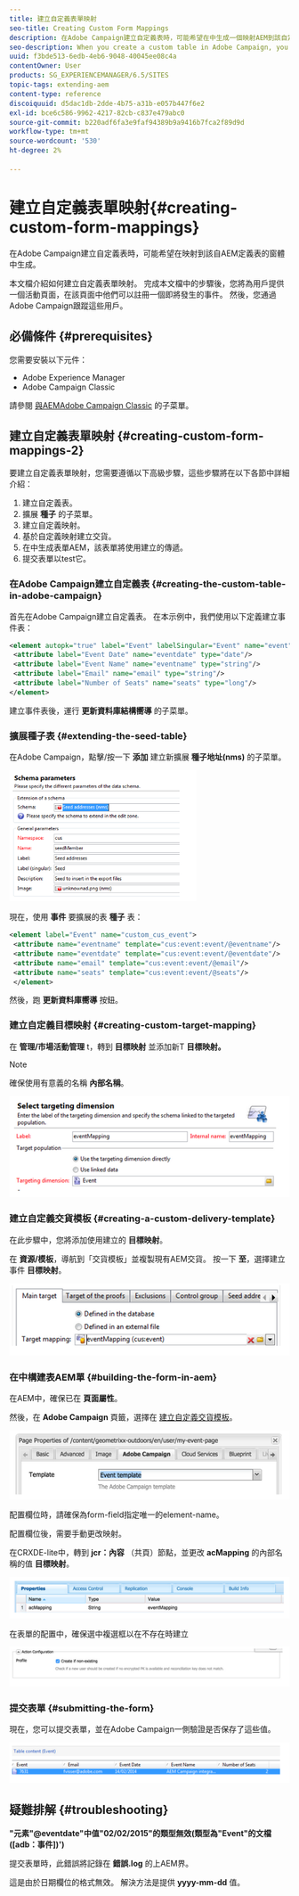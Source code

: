 ```yaml
---
title: 建立自定義表單映射
seo-title: Creating Custom Form Mappings
description: 在Adobe Campaign建立自定義表時，可能希望在中生成一個映射AEM到該自定義表的表單
seo-description: When you create a custom table in Adobe Campaign, you may want to build a form in AEM that maps to that custom table
uuid: f3bde513-6edb-4eb6-9048-40045ee08c4a
contentOwner: User
products: SG_EXPERIENCEMANAGER/6.5/SITES
topic-tags: extending-aem
content-type: reference
discoiquuid: d5dac1db-2dde-4b75-a31b-e057b447f6e2
exl-id: bce6c586-9962-4217-82cb-c837e479abc0
source-git-commit: b220adf6fa3e9faf94389b9a9416b7fca2f89d9d
workflow-type: tm+mt
source-wordcount: '530'
ht-degree: 2%

---
```


# 建立自定義表單映射{#creating-custom-form-mappings}

在Adobe Campaign建立自定義表時，可能希望在映射到該自AEM定義表的窗體中生成。

本文檔介紹如何建立自定義表單映射。 完成本文檔中的步驟後，您將為用戶提供一個活動頁面，在該頁面中他們可以註冊一個即將發生的事件。 然後，您通過Adobe Campaign跟蹤這些用戶。

## 必備條件 {#prerequisites}

您需要安裝以下元件：

* Adobe Experience Manager
* Adobe Campaign Classic

請參閱 [與AEMAdobe Campaign Classic](/help/sites-administering/campaignonpremise.md) 的子菜單。

## 建立自定義表單映射 {#creating-custom-form-mappings-2}

要建立自定義表單映射，您需要遵循以下高級步驟，這些步驟將在以下各節中詳細介紹：

1. 建立自定義表。
1. 擴展 **種子** 的子菜單。
1. 建立自定義映射。
1. 基於自定義映射建立交貨。
1. 在中生成表單AEM，該表單將使用建立的傳遞。
1. 提交表單以test它。

### 在Adobe Campaign建立自定義表 {#creating-the-custom-table-in-adobe-campaign}

首先在Adobe Campaign建立自定義表。 在本示例中，我們使用以下定義建立事件表：

```xml
<element autopk="true" label="Event" labelSingular="Event" name="event">
 <attribute label="Event Date" name="eventdate" type="date"/>
 <attribute label="Event Name" name="eventname" type="string"/>
 <attribute label="Email" name="email" type="string"/>
 <attribute label="Number of Seats" name="seats" type="long"/>
</element>
```

建立事件表後，運行 **更新資料庫結構嚮導** 的子菜單。

### 擴展種子表 {#extending-the-seed-table}

在Adobe Campaign，點擊/按一下 **添加** 建立新擴展 **種子地址(nms)** 的子菜單。

![chlimage_1-194](assets/chlimage_1-194.png)

現在，使用 **事件** 要擴展的表 **種子** 表：

```xml
<element label="Event" name="custom_cus_event">
 <attribute name="eventname" template="cus:event:event/@eventname"/>
 <attribute name="eventdate" template="cus:event:event/@eventdate"/>
 <attribute name="email" template="cus:event:event/@email"/>
 <attribute name="seats" template="cus:event:event/@seats"/>
 </element>
```

然後，跑 **更新資料庫嚮導** 按鈕。

### 建立自定義目標映射 {#creating-custom-target-mapping}

在 **管理/市場活動管理** t，轉到 **目標映射** 並添加新T **目標映射。**

>[!NOTE]
>
>確保使用有意義的名稱 **內部名稱**。

![chlimage_1-195](assets/chlimage_1-195.png)

### 建立自定義交貨模板 {#creating-a-custom-delivery-template}

在此步驟中，您將添加使用建立的 **目標映射**。

在 **資源/模板**，導航到「交貨模板」並複製現有AEM交貨。 按一下 **至**，選擇建立事件 **目標映射**。

![chlimage_1-196](assets/chlimage_1-196.png)

### 在中構建表AEM單 {#building-the-form-in-aem}

在AEM中，確保已在 **頁面屬性**。

然後，在 **Adobe Campaign** 頁籤，選擇在 [建立自定義交貨模板](#creating-a-custom-delivery-template)。

![chlimage_1-197](assets/chlimage_1-197.png)

配置欄位時，請確保為form-field指定唯一的element-name。

配置欄位後，需要手動更改映射。

在CRXDE-lite中，轉到 **jcr：內容** （共頁）節點，並更改 **acMapping** 的內部名稱的值 **目標映射**。

![chlimage_1-198](assets/chlimage_1-198.png)

在表單的配置中，確保選中複選框以在不存在時建立

![chlimage_1-199](assets/chlimage_1-199.png)

### 提交表單 {#submitting-the-form}

現在，您可以提交表單，並在Adobe Campaign一側驗證是否保存了這些值。

![chlimage_1-200](assets/chlimage_1-200.png)

## 疑難排解 {#troubleshooting}

**&quot;元素&quot;@eventdate&quot;中值&quot;02/02/2015&quot;的類型無效(類型為&quot;Event&quot;的文檔([adb：事件])&#39;)**

提交表單時，此錯誤將記錄在 **錯誤.log** 的上AEM界。

這是由於日期欄位的格式無效。 解決方法是提供 **yyyy-mm-dd** 值。
